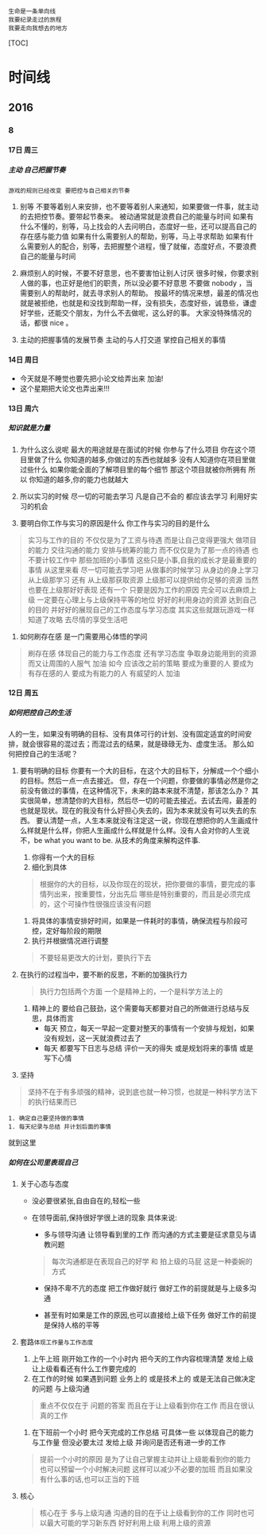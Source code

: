
    生命是一条单向线 
    我要纪录走过的旅程
    我要走向我想去的地方
[TOC]

# 时间线
## 2016
### 8


#### 17日 周三
##### 主动 自己把握节奏

    游戏的规则已经改变 要把控与自己相关的节奏

1. 别等
不要等着别人来安排，也不要等着别人来通知，如果要做一件事，就主动的去把控节奏。要带起节奏来。
被动通常就是浪费自己的能量与时间
如果有什么不懂的，别等，马上找会的人去问明白，态度好一些，还可以提高自己的存在感与能力值
如果有什么需要别人的帮助，别等，马上寻求帮助
如果有什么需要别人的配合，别等，去把握整个进程，慢了就催，态度好点，不要浪费自己的能量与时间

1. 麻烦别人的时候，不要不好意思，也不要害怕让别人讨厌
很多时候，你要求别人做的事，也正好是他们的职责，所以没必要不好意思
不要做 nobody ，当需要别人的帮助时，就去寻求别人的帮助。
按最坏的情况来想，最差的情况也就是被拒绝，也就是和没找到帮助一样，没有损失，态度好些，诚恳些，谦虚好学些，还能交个朋友，为什么不去做呢，这么好的事。
大家没特殊情况的话，都很 nice 。

1. 主动的把握事情的发展节奏 主动的与人打交道 掌控自己相关的事情


#### 14日 周日

* 今天就是不睡觉也要先把小论文给弄出来 加油!
* 这个星期把大论文也弄出来!!!


#### 13日 周六
##### 知识就是力量
1. 为什么这么说呢
最大的用途就是在面试的时候 你参与了什么项目 你在这个项目里做了什么 你知道的越多,你做过的东西也就越多
没有人知道你在项目里做过些什么 如果你能全面的了解项目里的每个细节 那这个项目就被你所拥有 所以 你知道的越多,你的能力也就越大

1. 所以实习的时候 尽一切的可能去学习 凡是自己不会的 都应该去学习 利用好实习的机会 

1. 要明白你工作与实习的原因是什么 你工作与实习的目的是什么 
> 实习与工作的目的 不仅仅是为了工资与待遇 而是让自己变得更强大 做项目的能力 交往沟通的能力 安排与统筹的能力 
而不仅仅是为了那一点的待遇 也不要计较工作中 那些加班的小事情 这些只是小事,自我的成长才是最重要的事情
从这里来看 尽一切可能去学习吧 从做事的时候学习 从身边的身上学习 从上级那学习 还有 从上级那获取资源 上级那可以提供给你足够的资源 当然也要在上级那好好表现 
还有一个 只要是因为工作的原因 完全可以去麻烦上级 一定要在心理上与上级保持平等的地位
好好的利用身边的资源 达到自己的目的 并好好的展现自己的工作态度与学习态度
其实这些就跟玩游戏一样 知道了攻略 去尽情的享受生活吧

1. 如何刷存在感 是一门需要用心体悟的学问
> 刷存在感 体现自己的能力与工作态度 还有学习态度 争取身边能用到的资源 而又让周围的人服气 加油
如今 应该改之前的策略 要成为重要的人 要成为有存在感的人 要成为有能力的人 有威望的人 加油 


#### 12日 周五

##### 如何把控自己的生活
人的一生，如果没有明确的目标、没有具体可行的计划、没有固定适宜的时间安排，就会很容易的混过去；而混过去的结果，就是碌碌无为、虚度生活。
那么如何把控自己的生活呢？

1. 要有明确的目标
你要有一个大的目标，在这个大的目标下，分解成一个个细小的目标。然后一点一点去接近。
但，存在一个问题，你要做的事情必然是你之前没有做过的事情，在这种情况下，未来的路本来就不清楚，那该怎么办？
其实很简单，想清楚你的大目标，然后尽一切的可能去接近。去试去闯，最差的也就是现状。现在的我没有什么好担心失去的，因为本来就没有可以失去的东西。
要认清楚一点，人生本来就没有注定这一说，你现在想把你的人生画成什么样就是什么样，你把人生画成什么样就是什么样。没有人会对你的人生说不，be what you want to be.
从技术的角度来解构这件事.
    1. 你得有一个大的目标
    1. 细化到具体
    > 根据你的大的目标，以及你现在的现状，把你要做的事情，要完成的事情列出来，按重要性，分出先后
    哪些是特别重要的，而且是必须完成的，这个可操作性很强应该没有问题

    1. 将具体的事情安排好时间，如果是一件耗时的事情，确保流程与阶段可控，定好每阶段的期限
    1. 执行并根据情况进行调整
    > 不要轻易更改大的计划，要执行下去
1. 在执行的过程当中，要不断的反思，不断的加强执行力
    > 执行力包括两个方面 一个是精神上的，一个是科学方法上的
    1. 精神上的 要给自己鼓劲，这个需要每天都要对自己的所做进行总结与反思，具体而言
        * 每天 预立，每天一早起一定要对整天的事情有一个安排与规划，如果没有规划，这一天就浪费过去了
        * 每天 都要写下日志与总结 评价一天的得失 或是规划将来的事情 或是 写下心情

1. 坚持
> 坚持不在于有多顽强的精神，说到底也就一种习惯，也就是一种科学方法下的执行结果而已

    1. 确定自己要坚持做的事情
    1. 每天纪录与总结 并计划后面的事情

就到这里

##### 如何在公司里表现自己

1.  关于心态与态度 

    * 没必要很紧张,自由自在的,轻松一些

    * 在领导面前,保持很好学很上进的现象 具体来说:

        * 多与领导沟通 让领导看到里的工作 而沟通的方式主要是征求意见与请教问题

        > 每次沟通都是在表现自己的好学 和 拍上级的马屁 这是一种委婉的方式

        * 保持不卑不亢的态度 把工作做好就行 做好工作的前提就是与上级多沟通

        * 甚至有时如果是工作的原因,也可以直接给上级下任务 做好工作的前提是保持人格的平等

1. 套路` 体现工作量与工作态度 `
    1. 上午上班 刚开始工作的一个小时内 把今天的工作内容梳理清楚 发给上级 让上级看看还有什么工作要完成的
    1. 在工作的时候 如果遇到问题 业务上的 或是技术上的 或是无法自己做决定的问题 与上级沟通 
    > 重点不仅仅在于 问题的答案 而且在于让上级看到你在工作 而且在很认真的工作
    1. 在下班前一个小时 把今天完成的工作总结 可具体一些 以体现自己的能力与工作量 但没必要太过 发给上级 并询问是否还有进一步的工作 
    > 提前一个小时的原因 是为了让自己掌握主动并让上级能看到你的能力 也可以预留一个小时解决问题 这样可以减少不必要的加班 
    而且如果没有什么事的话,也可以正当的下班

1. 核心

    > 核心在于 多与上级沟通 沟通的目的在于让上级看到你的工作 同时也可以最大可能的学习新东西
    好好利用上级 利用上级的资源




            













